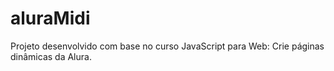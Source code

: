# aluraMidi
Projeto desenvolvido com base no curso JavaScript para Web: Crie páginas dinâmicas da Alura.
